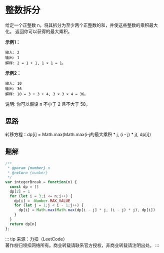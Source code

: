 # 整数拆分
给定一个正整数 n，将其拆分为至少两个正整数的和，并使这些整数的乘积最大化。 返回你可以获得的最大乘积。

**示例1：**
```
输入: 2
输出: 1
解释: 2 = 1 + 1, 1 × 1 = 1。
```

**示例2：**
```
输入: 10
输出: 36
解释: 10 = 3 + 3 + 4, 3 × 3 × 4 = 36。
```
说明: 你可以假设 n 不小于 2 且不大于 58。

## 思路
转移方程：dp[i] = Math.max(Math.max(i-j的最大乘积 * j, (i - j) * j), dp[i])

## 题解
```js
/**
 * @param {number} n
 * @return {number}
 */
var integerBreak = function(n) {
  const dp = []
  dp[2] = 1
  for (let i = 3;i <= n;i++) {
    dp[i] = -Number.MAX_VALUE
    for (let j = 1;j < i - 1;j++) {
      dp[i] = Math.max(Math.max(dp[i - j] * j, (i - j) * j), dp[i])
    }
  }
  return dp[n]
};
```

::: tip
来源：力扣（LeetCode）</br>
著作权归领扣网络所有。商业转载请联系官方授权，非商业转载请注明出处。
:::